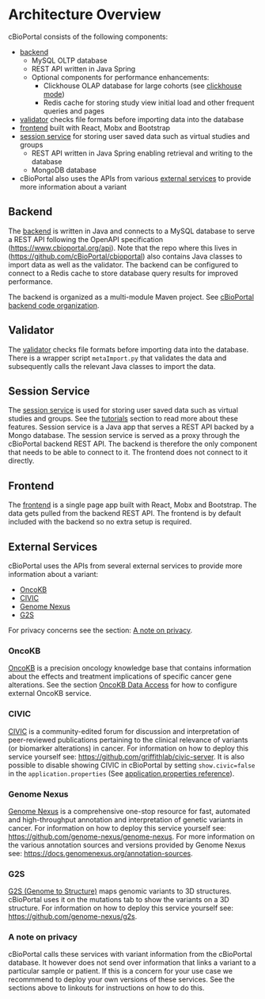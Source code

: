 # Architecture Overview
cBioPortal consists of the following components:

- [backend](https://github.com/cBioPortal/cbioportal)
    - MySQL OLTP database
    - REST API written in Java Spring
    - Optional components for performance enhancements:
        - Clickhouse OLAP database for large cohorts (see [clickhouse mode](https://github.com/cbioPortal/cbioportal-docker-compose#clickhouse-mode))
        - Redis cache for storing study view initial load and other frequent queries and pages
- [validator](https://github.com/cBioPortal/cbioportal-core/tree/main/scripts/importer)
  checks file formats before importing data into the database
- [frontend](https://github.com/cBioPortal/cbioportal-frontend)
  built with React, Mobx and Bootstrap
- [session service](https://github.com/cBioPortal/session-service) for storing
  user saved data such as virtual studies and groups
     - REST API written in Java Spring enabling retrieval and writing to the database
     - MongoDB database
- cBioPortal also uses the APIs from various [external services](#external-services) to provide more information about a variant

## Backend

The [backend](https://github.com/cBioPortal/cbioportal) is written in Java and
connects to a MySQL database to serve a REST API following the OpenAPI
specification (https://www.cbioportal.org/api). Note that the repo where this
lives in (https://github.com/cBioPortal/cbioportal) also contains Java classes
to import data as well as the validator. The backend can be configured to
connect to a Redis cache to store database query results for improved performance.

The backend is organized as a multi-module Maven project.
See [cBioPortal backend code organization](./development/Backend-Code-Organization.md).

## Validator
The
[validator](https://github.com/cBioPortal/cbioportal-core/tree/main/scripts/importer)
checks file formats before importing data into the database. There is a wrapper
script `metaImport.py` that validates the data and subsequently calls the
relevant Java classes to import the data.

## Session Service

The [session service](https://github.com/cBioPortal/session-service) is used
for storing user saved data such as virtual studies and groups. See the
[tutorials](https://www.cbioportal.org/tutorials) section to read more about
these features. Session service is a Java app that serves a REST API backed by
a Mongo database. The session service is served as a proxy through the
cBioPortal backend REST API. The backend is therefore the only component that
needs to be able to connect to it. The frontend does not connect to it
directly. 

## Frontend
The [frontend](https://github.com/cBioPortal/cbioportal-frontend) is a single page app built with React, Mobx and Bootstrap. The
data gets pulled from the backend REST API. The frontend is by default included
with the backend so no extra setup is required. 

## External Services
cBioPortal uses the APIs from several external services to provide more
information about a variant:

- [OncoKB](#oncokb)
- [CIVIC](#civic)
- [Genome Nexus](#genome-nexus)
- [G2S](#g2s)

For privacy concerns see the section: [A note on privacy](#a-note-on-privacy).

### OncoKB
[OncoKB](https://www.oncokb.org) is a precision oncology knowledge base that
contains information about the effects and treatment implications of specific
cancer gene alterations. See the section [OncoKB Data Access](/deployment/integration-with-other-webservices/OncoKB-Data-Access.md)
for how to configure external OncoKB service.

### CIVIC
[CIVIC](https://civicdb.org) is a community-edited forum for discussion and
interpretation of peer-reviewed publications pertaining to the clinical
relevance of variants (or biomarker alterations) in cancer. For information on
how to deploy this service yourself see:
https://github.com/griffithlab/civic-server. It is also possible to disable
showing CIVIC in cBioPortal by setting `show.civic=false` in the
`application.properties` (See [application.properties reference](/deployment/customization/application.properties-Reference.md#civic-integration)).

### Genome Nexus
[Genome Nexus](https://www.genomenexus.org) is a comprehensive one-stop
resource for fast, automated and high-throughput annotation and interpretation
of genetic variants in cancer. For information on how to deploy this service
yourself see: https://github.com/genome-nexus/genome-nexus. For more
information on the various annotation sources and versions provided by Genome
Nexus see: https://docs.genomenexus.org/annotation-sources.

### G2S
[G2S (Genome to Structure)](https://g2s.genomenexus.org) maps genomic variants
to 3D structures. cBioPortal uses it on the mutations tab to show the variants
on a 3D structure. For information on how to deploy this service yourself see:
https://github.com/genome-nexus/g2s.

### A note on privacy

cBioPortal calls these services with variant information from the cBioPortal
database. It however does not send over information that links a variant to a
particular sample or patient. If this is a concern for your use case we recommmend
to deploy your own versions of these services. See the sections above to
linkouts for instructions on how to do this.
